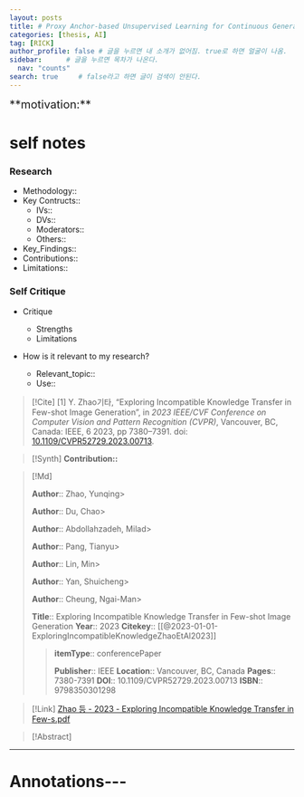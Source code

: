 ```yaml
---
layout: posts
title: # Proxy Anchor-based Unsupervised Learning for Continuous Generalized Category Discovery
categories: [thesis, AI]
tag: [RICK]  
author_profile: false # 글을 누르면 내 소개가 없어짐. true로 하면 얼굴이 나옴.
sidebar:      # 글을 누르면 목차가 나온다.
  nav: "counts" 
search: true     # false라고 하면 글이 검색이 안된다.
---
```


<div class="notice--info" markdown="1" style='font-size: 20px'>
**motivation:**  
</div>

# self notes

### Research

* Methodology::
* Key Contructs::
	* IVs::
	* DVs::
	* Moderators::
	* Others::
* Key_Findings::
* Contributions::
* Limitations::

### Self Critique

* Critique
	* Strengths
	* Limitations

* How is it relevant to my research?
	* Relevant_topic::
	* Use::


> [!Cite]
> [1]  Y. Zhao기타, “Exploring Incompatible Knowledge Transfer in Few-shot Image Generation”, in _2023 IEEE/CVF Conference on Computer Vision and Pattern Recognition (CVPR)_, Vancouver, BC, Canada: IEEE, 6 2023, pp 7380–7391. doi: [10.1109/CVPR52729.2023.00713](https://doi.org/10.1109/CVPR52729.2023.00713).

> [!Synth]
> **Contribution::**

> [!Md]
>
> **Author**:: Zhao, Yunqing> 
>
> **Author**:: Du, Chao> 
>
> **Author**:: Abdollahzadeh, Milad> 
>
> **Author**:: Pang, Tianyu> 
>
> **Author**:: Lin, Min> 
>
> **Author**:: Yan, Shuicheng> 
>
> **Author**:: Cheung, Ngai-Man> 
>
> **Title**:: Exploring Incompatible Knowledge Transfer in Few-shot Image Generation
> **Year**:: 2023
> **Citekey**:: [[@2023-01-01-ExploringIncompatibleKnowledgeZhaoEtAl2023]]
> 
> >
> >**itemType**:: conferencePaper
> >
> >
> >
> >
> >**Publisher**:: IEEE
> >**Location**:: Vancouver, BC, Canada
> >**Pages**:: 7380-7391
> >**DOI**:: 10.1109/CVPR52729.2023.00713
> >**ISBN**:: 9798350301298

> [!Link]
> [Zhao 등 - 2023 - Exploring Incompatible Knowledge Transfer in Few-s.pdf](C:\Users\wys00\Zotero\storage\SYRDJUGD\Zhao%20등%20-%202023%20-%20Exploring%20Incompatible%20Knowledge%20Transfer%20in%20Few-s.pdf)

> [!Abstract]
>

---

# Annotations---

